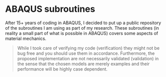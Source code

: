 # ABAQUS subroutines

After 15+ years of coding in ABAQUS, I decided to put up a public repository of the subroutines I am using as part of my research. These subroutines (in reality a small part of what is possible in ABAQUS) covers some aspects of material mechanics.
>While I took care of verifying my code (verification) they might not be bug free and you should use them in accordance. Furthermore, the proposed implementation are not necessarily validated (validation) in the sense that the chosen models are merely examples and their performance will be highly case dependent.

